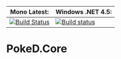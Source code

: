 **Mono Latest:** | **Windows .NET 4.5:**
------------ | -------------
[![Build Status](https://travis-ci.org/PokeD/PokeD.Core.svg)](https://travis-ci.org/PokeD/PokeD.Core) | [![Build status](https://ci.appveyor.com/api/projects/status/ikx8d1u7qv7mdgml?svg=true)](https://ci.appveyor.com/project/Aragas/poked-core)

# PokeD.Core 
